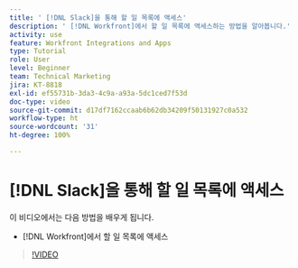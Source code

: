 ```yaml
---
title: ' [!DNL Slack]을 통해 할 일 목록에 액세스'
description: ' [!DNL Workfront]에서 할 일 목록에 액세스하는 방법을 알아봅니다.'
activity: use
feature: Workfront Integrations and Apps
type: Tutorial
role: User
level: Beginner
team: Technical Marketing
jira: KT-8818
exl-id: ef55731b-3da3-4c9a-a93a-5dc1ced7f53d
doc-type: video
source-git-commit: d17df7162ccaab6b62db34209f50131927c0a532
workflow-type: ht
source-wordcount: '31'
ht-degree: 100%

---
```


# [!DNL Slack]을 통해 할 일 목록에 액세스

이 비디오에서는 다음 방법을 배우게 됩니다.

* [!DNL Workfront]에서 할 일 목록에 액세스

>[!VIDEO](https://video.tv.adobe.com/v/335118/?quality=12&learn=on&enablevpops)
